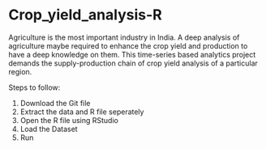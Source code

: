 # Crop_yield_analysis-R


Agriculture is the most important industry in India. A deep analysis of agriculture maybe required to enhance the crop yield and production to have a deep knowledge on them. This time-series based analytics project demands the supply-production chain of crop yield analysis of a particular region.

Steps to follow:
1. Download the Git file
2. Extract the data and R file seperately
3. Open the R file using RStudio
4. Load the Dataset
5. Run
